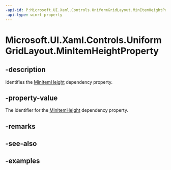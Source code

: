```yaml
---
-api-id: P:Microsoft.UI.Xaml.Controls.UniformGridLayout.MinItemHeightProperty
-api-type: winrt property
---
```


# Microsoft.UI.Xaml.Controls.UniformGridLayout.MinItemHeightProperty

<!--
public static Windows.UI.Xaml.DependencyProperty MinItemHeightProperty { get; }
-->

## -description

Identifies the [MinItemHeight](uniformgridlayout_minitemheight.md) dependency property.

## -property-value

The identifier for the [MinItemHeight](uniformgridlayout_minitemheight.md) dependency property.

## -remarks

## -see-also

## -examples

